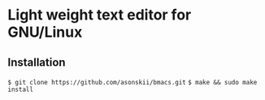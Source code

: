 # Light weight text editor for GNU/Linux

## Installation
`$ git clone https://github.com/asonskii/bmacs.git`
`$ make && sudo make install`